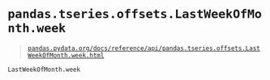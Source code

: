 # `pandas.tseries.offsets.LastWeekOfMonth.week`

> [`pandas.pydata.org/docs/reference/api/pandas.tseries.offsets.LastWeekOfMonth.week.html`](https://pandas.pydata.org/docs/reference/api/pandas.tseries.offsets.LastWeekOfMonth.week.html)

```py
LastWeekOfMonth.week
```
